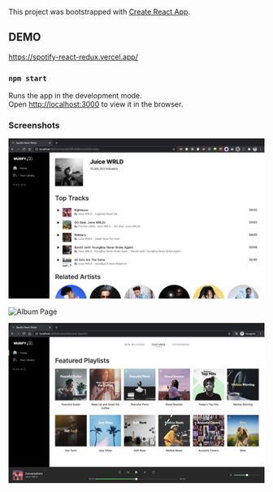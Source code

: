 This project was bootstrapped with [Create React App](https://github.com/facebook/create-react-app).

## DEMO

https://spotify-react-redux.vercel.app/

### `npm start`

Runs the app in the development mode.<br>
Open [http://localhost:3000](http://localhost:3000) to view it in the browser.

### Screenshots

![Artist Page](/screenshots/artistPage.png)

![Album Page](/screenshots/ablumPage.png)

![Playlist and Tracks](/screenshots/playlistPage.png)
